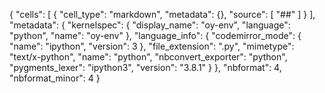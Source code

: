 {
 "cells": [
  {
   "cell_type": "markdown",
   "metadata": {},
   "source": [
    "##"
   ]
  }
 ],
 "metadata": {
  "kernelspec": {
   "display_name": "oy-env",
   "language": "python",
   "name": "oy-env"
  },
  "language_info": {
   "codemirror_mode": {
    "name": "ipython",
    "version": 3
   },
   "file_extension": ".py",
   "mimetype": "text/x-python",
   "name": "python",
   "nbconvert_exporter": "python",
   "pygments_lexer": "ipython3",
   "version": "3.8.1"
  }
 },
 "nbformat": 4,
 "nbformat_minor": 4
}
